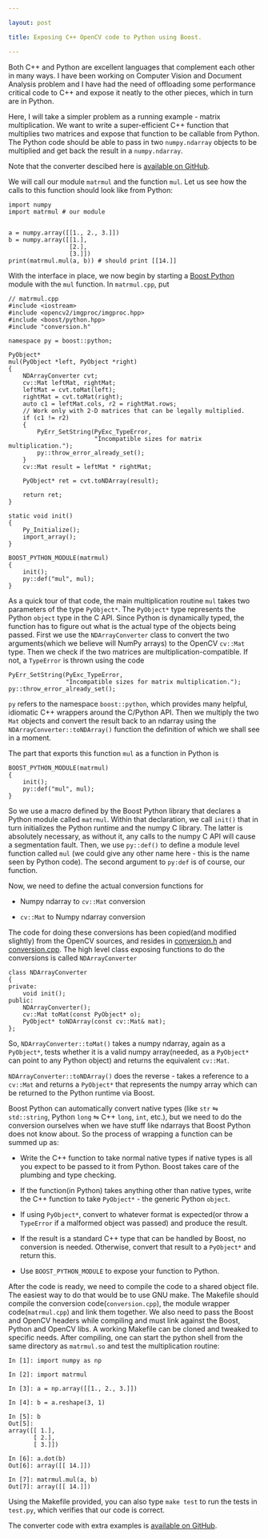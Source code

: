 ```yaml
---

layout: post

title: Exposing C++ OpenCV code to Python using Boost.

---
```



Both C++ and Python are excellent languages that complement each other in many
ways. I have been working on Computer Vision and Document Analysis
problem and I have had the need of offloading some performance critical code to
C++ and expose it neatly to the other pieces, which in turn are in Python.

Here, I will take a simpler problem as a running example - matrix
multiplication. We want to write a super-efficient C++ function that multiplies
two matrices and expose that function to be callable from Python. The Python
code should be able to pass in two ``numpy.ndarray`` objects to be multiplied
and get back the result in a ``numpy.ndarray``.

Note that the converter descibed here is [available on GitHub][1].

We will call our module ``matrmul`` and the function ``mul``. Let us see how
the calls to this function should look like from Python:
    
    import numpy
    import matrmul # our module


    a = numpy.array([[1., 2., 3.]])
    b = numpy.array([[1.],
                     [2.],
                     [3.]])
    print(matrmul.mul(a, b)) # should print [[14.]]

With the interface in place, we now begin by starting a [Boost Python][2]
module with the ``mul`` function. In ``matrmul.cpp``, put

    // matrmul.cpp
    #include <iostream>
    #include <opencv2/imgproc/imgproc.hpp>
    #include <boost/python.hpp>
    #include "conversion.h"

    namespace py = boost::python;

    PyObject*
    mul(PyObject *left, PyObject *right)
    {
        NDArrayConverter cvt;
        cv::Mat leftMat, rightMat;
        leftMat = cvt.toMat(left);
        rightMat = cvt.toMat(right);
        auto c1 = leftMat.cols, r2 = rightMat.rows;
        // Work only with 2-D matrices that can be legally multiplied.
        if (c1 != r2)
        {
            PyErr_SetString(PyExc_TypeError, 
                            "Incompatible sizes for matrix multiplication.");
            py::throw_error_already_set();
        }
        cv::Mat result = leftMat * rightMat;

        PyObject* ret = cvt.toNDArray(result);

        return ret;
    }

    static void init()
    {
        Py_Initialize();
        import_array();
    }

    BOOST_PYTHON_MODULE(matrmul)
    {
        init();
        py::def("mul", mul);
    }

As a quick tour of that code, the main multiplication routine ``mul`` takes two
parameters of the type ``PyObject*``. The ``PyObject*`` type represents the
Python ``object`` type in the C API. Since Python is dynamically typed, the
function has to figure out what is the actual type of the objects being passed.
First we use the ``NDArrayConverter`` class to convert the two arguments(which
we believe will NumPy arrays) to the OpenCV ``cv::Mat`` type. Then we check if
the two matrices are multiplication-compatible. If not, a ``TypeError`` is
thrown using the code

    PyErr_SetString(PyExc_TypeError, 
                    "Incompatible sizes for matrix multiplication.");
    py::throw_error_already_set();

``py`` refers to the namespace ``boost::python``, which provides many helpful,
idiomatic C++ wrappers around the C/Python API. Then we multiply the two
``Mat`` objects and convert the result back to an ndarray using the
``NDArrayConverter::toNDArray()`` function the definition of which we shall
see in a moment.

The part that exports this function ``mul`` as a function in Python is

    BOOST_PYTHON_MODULE(matrmul)
    {
        init();
        py::def("mul", mul);
    }
    
So we use a macro defined by the Boost Python library that declares a Python
module called ``matrmul``. Within that declaration, we call ``init()`` that
in turn initializes the Python runtime and the numpy C library. The latter is
absolutely necessary, as without it, any calls to the numpy C API will cause
a segmentation fault. Then, we use ``py::def()`` to define a module level
function called ``mul`` (we could give any other name here - this is the name
seen by Python code). The second argument to ``py:def`` is of course, our
function.

Now, we need to define the actual conversion functions for

- Numpy ndarray to ``cv::Mat`` conversion

- ``cv::Mat`` to Numpy ndarray conversion

The code for doing these conversions has been copied(and modified slightly)
from the OpenCV sources, and resides in [conversion.h][3] and [conversion.cpp][4].
The high level class exposing functions to do the conversions is called
``NDArrayConverter``

    class NDArrayConverter
    {
    private:
        void init();
    public:
        NDArrayConverter();
        cv::Mat toMat(const PyObject* o);
        PyObject* toNDArray(const cv::Mat& mat);
    };

So, ``NDArrayConverter::toMat()`` takes a numpy ndarray, again as
a ``PyObject*``, tests whether it is a valid numpy array(needed, as
a ``PyObject*`` can point to any Python object) and returns the equivalent
``cv::Mat``. 

``NDArrayConverter::toNDArray()`` does the reverse - takes a reference to
a ``cv::Mat`` and returns a ``PyObject*`` that represents the numpy array which
can be returned to the Python runtime via Boost.

Boost Python can automatically convert native types (like ``str``
⇋ ``std::string``, Python ``long`` ⇋ C++ ``long``, ``int``, etc.), but we need
to do the conversion ourselves when we have stuff like ndarrays that Boost
Python does not know about. So the process of wrapping a function can be
summed up as:

- Write the C++ function to take normal native types if native types is all
  you expect to be passed to it from Python. Boost takes care of the
  plumbing and type checking. 

- If the function(in Python) takes anything other than native types, write
  the C++ function to take ``PyObject*`` - the generic Python ``object``. 

- If using ``PyObject*``, convert to whatever format is expected(or throw
  a ``TypeError`` if a malformed object was passed) and produce the result.

- If the result is a standard C++ type that can be handled by Boost, no
  conversion is needed. Otherwise, convert that result to a ``PyObject*``
  and return this.

- Use ``BOOST_PYTHON_MODULE`` to expose your function to Python.

After the code is ready, we need to compile the code to a shared object file.
The easiest way to do that would be to use GNU make. The Makefile should
compile the conversion code(``conversion.cpp``), the module wrapper
code(``matrmul.cpp``) and link them together. We also need to pass the Boost
and OpenCV headers while compiling and must link against the Boost, Python and
OpenCV libs. A working Makefile can be cloned  and tweaked to specific needs.
After compiling, one can start the python shell from the same directory as
``matrmul.so`` and test the multiplication routine:

    In [1]: import numpy as np

    In [2]: import matrmul

    In [3]: a = np.array([[1., 2., 3.]])

    In [4]: b = a.reshape(3, 1)

    In [5]: b
    Out[5]: 
    array([[ 1.],
           [ 2.],
           [ 3.]])

    In [6]: a.dot(b)
    Out[6]: array([[ 14.]])

    In [7]: matrmul.mul(a, b)
    Out[7]: array([[ 14.]])

Using the Makefile provided, you can also type ``make test`` to run the tests
in ``test.py``, which verifies that our code is correct. 

The converter code with extra examples is [available on GitHub][1].

[1]: https://github.com/yati-sagade/opencv-ndarray-conversion
[2]: http://www.boost.org/doc/libs/1_53_0/libs/python/doc/index.html
[3]: https://github.com/yati-sagade/opencv-ndarray-conversion/blob/master/conversion.h
[4]: https://github.com/yati-sagade/opencv-ndarray-conversion/blob/master/conversion.cpp

